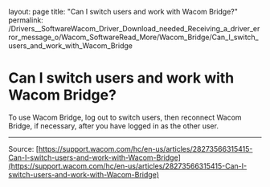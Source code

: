 layout: page
title: "Can I switch users and work with Wacom Bridge?"
permalink: /Drivers__SoftwareWacom_Driver_Download_needed_Receiving_a_driver_error_message_o/Wacom_SoftwareRead_More/Wacom_Bridge/Can_I_switch_users_and_work_with_Wacom_Bridge

# Can I switch users and work with Wacom Bridge?

To use Wacom Bridge, log out to switch users, then reconnect Wacom Bridge, if necessary, after you have logged in as the other user.

---
Source: [https://support.wacom.com/hc/en-us/articles/28273566315415-Can-I-switch-users-and-work-with-Wacom-Bridge](https://support.wacom.com/hc/en-us/articles/28273566315415-Can-I-switch-users-and-work-with-Wacom-Bridge)
